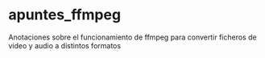 # apuntes_ffmpeg
Anotaciones sobre el funcionamiento de ffmpeg para convertir ficheros de video y audio a distintos formatos
